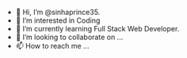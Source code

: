 - 👋 Hi, I’m @sinhaprince35.
- 👀 I’m interested in Coding 
- 🌱 I’m currently learning Full Stack Web Developer.
- 💞️ I’m looking to collaborate on ...
- 📫 How to reach me ...

<!---
sinhaprince35/sinhaprince35 is a ✨ special ✨ repository because its `README.md` (this file) appears on your GitHub profile.
You can click the Preview link to take a look at your changes.
--->
